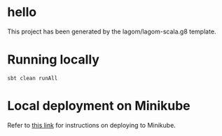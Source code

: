 # hello

This project has been generated by the lagom/lagom-scala.g8 template. 

# Running locally
```
sbt clean runAll
```

# Local deployment on Minikube
Refer to [this link](https://shareableasset.atlassian.net/wiki/spaces/ENGINEERIN/pages/25362450/Local+deployment+with+Minikube) for instructions on deploying to Minikube.
